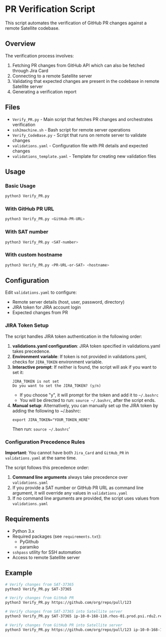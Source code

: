 # PR Verification Script

This script automates the verification of GitHub PR changes against a remote Satellite codebase.

## Overview

The verification process involves:
1. Fetching PR changes from GitHub API which can also be fetched through Jira Card
2. Connecting to a remote Satellite server
3. Validating that expected changes are present in the codebase in remote Satellite server
4. Generating a verification report

## Files

- `Verify_PR.py` - Main script that fetches PR changes and orchestrates verification
- `ssh2machine.sh` - Bash script for remote server operations
- `Verify_CodeBase.py` - Script that runs on remote server to validate changes
- `validations.yaml` - Configuration file with PR details and expected changes
- `validations_template.yaml` - Template for creating new validation files

## Usage

### Basic Usage
```bash
python3 Verify_PR.py
```

### With GitHub PR URL
```bash
python3 Verify_PR.py <GitHub-PR-URL>
```

### With SAT number
```bash
python3 Verify_PR.py <SAT-number>
```

### With custom hostname
```bash
python3 Verify_PR.py <PR-URL-or-SAT> <hostname>
```

## Configuration

Edit `validations.yaml` to configure:
- Remote server details (host, user, password, directory)
- JIRA token for JIRA account login
- Expected changes from PR

### JIRA Token Setup
The script handles JIRA token authentication in the following order:
1. **validations.yaml configuration**: JIRA token specified in validations.yaml takes precedence.
2. **Environment variable**: If token is not provided in validations.yaml, checks for `JIRA_TOKEN` environment variable.
3. **Interactive prompt**: If neither is found, the script will ask if you want to set it:
   ```
   JIRA_TOKEN is not set
   Do you want to set the JIRA_TOKEN? (y/n)
   ```
   - If you choose "y", it will prompt for the token and add it to `~/.bashrc`
   - You will be directed to run: `source ~/.bashrc`, after the script ends.
4. **Manual setup**: Alternatively, you can manually set up the JIRA token by adding the following to ~/.bashrc:
   ```
   export JIRA_TOKEN="YOUR_TOKEN_HERE"
   ```
   Then run: `source ~/.bashrc`'

### Configuration Precedence Rules

**Important**: You cannot have both `Jira_Card` and `GitHub_PR` in `validations.yaml` at the same time.

The script follows this precedence order:
1. **Command line arguments** always take precedence over `validations.yaml`
2. If you provide a SAT number or GitHub PR URL as command line argument, it will override any values in `validations.yaml`
3. If no command line arguments are provided, the script uses values from `validations.yaml`


## Requirements
- Python 3.x
- Required packages (see `requirements.txt`):
  - PyGithub
  - paramiko
- `sshpass` utility for SSH automation
- Access to remote Satellite server


## Example

```bash
# Verify changes from SAT-37365
python3 Verify_PR.py SAT-37365

# Verify changes from GitHub PR
python3 Verify_PR.py https://github.com/org/repo/pull/123

# Verify changes from SAT-37365 into Satellite server
python3 Verify_PR.py SAT-37365 ip-10-0-168-110.rhos-01.prod.psi.rdu2.redhat.com

# Verify changes from GitHub PR into Satellite server
python3 Verify_PR.py https://github.com/org/repo/pull/123 ip-10-0-168-110.rhos-01.prod.psi.rdu2.redhat.com
```
